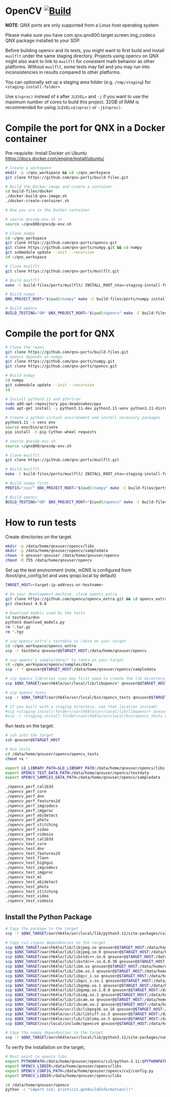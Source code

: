 # OpenCV [![Build](https://github.com/qnx-ports/build-files/actions/workflows/opencv.yml/badge.svg)](https://github.com/qnx-ports/build-files/actions/workflows/opencv.yml)

**NOTE**: QNX ports are only supported from a Linux host operating system

Please make sure you have com.qnx.qnx800.target.screen.img_codecs QNX package installed to your SDP.

Before building opencv and its tests, you might want to first build and install `muslflt`
under the same staging directory. Projects using opencv on QNX might also want to link to
`muslflt` for consistent math behavior as other platforms. Without `muslflt`, some tests
may fail and you may run into inconsistencies in results compared to other platforms.

You can optionally set up a staging area folder (e.g. `/tmp/staging`) for `<staging-install-folder>`

Use `$(nproc)` instead of `4` after `JLEVEL=` and `-j` if you want to use the maximum number of cores to build this project.
32GB of RAM is recommended for using `JLEVEL=$(nproc)` or `-j$(nproc)`.

# Compile the port for QNX in a Docker container

Pre-requisite: Install Docker on Ubuntu https://docs.docker.com/engine/install/ubuntu/
```bash
# Create a workspace
mkdir -p ~/qnx_workspace && cd ~/qnx_workspace
git clone https://github.com/qnx-ports/build-files.git

# Build the Docker image and create a container
cd build-files/docker
./docker-build-qnx-image.sh
./docker-create-container.sh

# Now you are in the Docker container

# source qnxsdp-env.sh in
source ~/qnx800/qnxsdp-env.sh

# Clone numpy
cd ~/qnx_workspace
git clone https://github.com/qnx-ports/opencv.git
git clone https://github.com/qnx-ports/numpy.git && cd numpy
git submodule update --init --recursive
cd ~/qnx_workspace

# Clone muslflt
git clone https://github.com/qnx-ports/muslflt.git

# Build muslflt
make -C build-files/ports/muslflt/ INSTALL_ROOT_nto=<staging-install-folder> USE_INSTALL_ROOT=true install QNX_PROJECT_ROOT="$(pwd)/muslflt" -j4

# Build numpy
QNX_PROJECT_ROOT="$(pwd)/numpy" make -C build-files/ports/numpy install -j4

# Build opencv
BUILD_TESTING="ON" QNX_PROJECT_ROOT="$(pwd)/opencv" make -C build-files/ports/opencv INSTALL_ROOT_nto=<staging-install-folder> USE_INSTALL_ROOT=true install -j4
```

# Compile the port for QNX
```bash
# Clone the repos
git clone https://github.com/qnx-ports/build-files.git
# opencv depends on numpy
git clone https://github.com/qnx-ports/numpy.git
git clone https://github.com/qnx-ports/opencv.git

# Build numpy
cd numpy
git submodule update --init --recursive
cd -

# Install python3.11 and gfortran
sudo add-apt-repository ppa:deadsnakes/ppa
sudo apt-get install -y python3.11-dev python3.11-venv python3.11-distutils software-properties-common gfortran

# Create a python virtual environment and install necessary packages
python3.11 -m venv env
source env/bin/activate
pip install -U pip Cython wheel requests

# source qnxsdp-env.sh
source ~/qnx800/qnxsdp-env.sh

# Clone muslflt
git clone https://github.com/qnx-ports/muslflt.git

# Build muslflt
make -C build-files/ports/muslflt/ INSTALL_ROOT_nto=<staging-install-folder> USE_INSTALL_ROOT=true install QNX_PROJECT_ROOT="$(pwd)/muslflt" -j4

# Build numpy first
PREFIX="/usr" QNX_PROJECT_ROOT="$(pwd)/numpy" make -C build-files/ports/numpy install -j4

# Build opencv
BUILD_TESTING="ON" QNX_PROJECT_ROOT="$(pwd)/opencv" make -C build-files/ports/opencv INSTALL_ROOT_nto=<staging-install-folder> USE_INSTALL_ROOT=true install -j4
```

# How to run tests

Create directories on the target.

```bash
mkdir -p /data/home/qnxuser/opencv/libs
mkdir -p /data/home/qnxuser/opencv/sampledata
chown -R qnxuser:qnxuser /data/home/qnxuser/opencv
chmod -R 755 /data/home/qnxuser/opencv
````

Set up the test environment (note, mDNS is configured from
/boot/qnx_config.txt and uses qnxpi.local by default)
```bash
TARGET_HOST=<target-ip-address-or-hostname>

# On your development machine, clone opencv_extra
git clone https://github.com/opencv/opencv_extra.git && cd opencv_extra
git checkout 4.9.0

# Download models used by the tests
cd testdata/dnn
python3 download_models.py
rm *.tar.gz
rm *.tgz

# scp opencv_extra's testdata to /data on your target
cd ~/qnx_workspace/opencv_extra
scp -r testdata qnxuser@$TARGET_HOST:/data/home/qnxuser/opencv

# scp opencv's sample/data/* to /data on your target
cd ~/qnx_workspace/opencv/samples/data
scp -r * qnxuser@$TARGET_HOST:/data/home/qnxuser/opencv/sampledata

# scp opencv libraries (you may first need to create the lib directory)
scp $QNX_TARGET/aarch64le/usr/local/lib/libopencv* qnxuser@$TARGET_HOST:/data/home/qnxuser/opencv/libs

# scp opencv tests
scp -r $QNX_TARGET/aarch64le/usr/local/bin/opencv_tests qnxuser@$TARGET_HOST:/data/home/qnxuser/opencv

# If you built with a staging directory, use that location instead:
#scp <staging-install-folder>/aarch64le/usr/local/lib/libopencv* qnxuser@$TARGET_HOST:/data/home/qnxuser/opencv/libs
#scp -r <staging-install-folder>/aarch64le/usr/local/bin/opencv_tests qnxuser@$TARGET_HOST:/data/home/qnxuser/opencv
```

Run tests on the target.
```bash
# ssh into the target
ssh qnxuser@$TARGET_HOST

# Run tests
cd /data/home/qnxuser/opencv/opencv_tests
chmod +x *

export LD_LIBRARY_PATH=$LD_LIBRARY_PATH:/data/home/qnxuser/opencv/libs
export OPENCV_TEST_DATA_PATH=/data/home/qnxuser/opencv/testdata
export OPENCV_SAMPLES_DATA_PATH=/data/home/qnxuser/opencv/sampledata

./opencv_perf_calib3d
./opencv_perf_core
./opencv_perf_dnn
./opencv_perf_features2d
./opencv_perf_imgcodecs
./opencv_perf_imgproc
./opencv_perf_objdetect
./opencv_perf_photo
./opencv_perf_stitching
./opencv_perf_video
./opencv_perf_videoio
./opencv_test_calib3d
./opencv_test_core
./opencv_test_dnn
./opencv_test_features2d
./opencv_test_flann
./opencv_test_highgui
./opencv_test_imgcodecs
./opencv_test_imgproc
./opencv_test_ml
./opencv_test_objdetect
./opencv_test_photo
./opencv_test_stitching
./opencv_test_video
./opencv_test_videoio
```

## Install the Python Package

```bash
# Copy the package to the target
scp -r $QNX_TARGET/aarch64le/usr/local/lib/python3.11/site-packages/cv2 qnxuser@$TARGET_HOST:/data/home/qnxuser/opencv

# Copy cv2.ctypes dependencies to the target
scp $QNX_TARGET/aarch64le/lib/libjpeg.so qnxuser@$TARGET_HOST:/data/home/qnxuser/opencv/libs
scp $QNX_TARGET/aarch64le/lib/libjpeg.so.9 qnxuser@$TARGET_HOST:/data/home/qnxuser/opencv/libs
scp $QNX_TARGET/aarch64le/lib/libstdc++.so.6 qnxuser@$TARGET_HOST:/data/home/qnxuser/opencv/libs
scp $QNX_TARGET/aarch64le/lib/libstdc++.so.6.0.30 qnxuser@$TARGET_HOST:/data/home/qnxuser/opencv/libs
scp $QNX_TARGET/aarch64le/lib/libm.so qnxuser@$TARGET_HOST:/data/home/qnxuser/opencv/libs
scp $QNX_TARGET/aarch64le/lib/libm.so.3 qnxuser@$TARGET_HOST:/data/home/qnxuser/opencv/libs
scp $QNX_TARGET/aarch64le/lib/libgcc_s.so qnxuser@$TARGET_HOST:/data/home/qnxuser/opencv/libs
scp $QNX_TARGET/aarch64le/lib/libgcc_s.so.1 qnxuser@$TARGET_HOST:/data/home/qnxuser/opencv/libs
scp $QNX_TARGET/aarch64le/lib/libgomp.so.1 qnxuser@$TARGET_HOST:/data/home/qnxuser/opencv/libs
scp $QNX_TARGET/aarch64le/lib/libgomp.so.1.0.0 qnxuser@$TARGET_HOST:/data/home/qnxuser/opencv/libs
scp $QNX_TARGET/aarch64le/lib/libimg.so.1 qnxuser@$TARGET_HOST:/data/home/qnxuser/opencv/libs
scp $QNX_TARGET/aarch64le/lib/libcam.so qnxuser@$TARGET_HOST:/data/home/qnxuser/opencv/libs
scp $QNX_TARGET/aarch64le/lib/libcam.so.2 qnxuser@$TARGET_HOST:/data/home/qnxuser/opencv/libs
scp $QNX_TARGET/aarch64le/usr/lib/libpng16.so.16 qnxuser@$TARGET_HOST:/data/home/qnxuser/opencv/libs
scp $QNX_TARGET/aarch64le/usr/lib/libtiff.so.5 qnxuser@$TARGET_HOST:/data/home/qnxuser/opencv/libs
scp $QNX_TARGET/aarch64le/usr/lib/liblzma.so.5 qnxuser@$TARGET_HOST:/data/home/qnxuser/opencv/libs
scp $QNX_TARGET/usr/local/include/opencv4 qnxuser@$TARGET_HOST:/data/home/qnxuser/opencv

# Copy the numpy dependencies to the target
scp -r $QNX_TARGET/aarch64le/usr/local/lib/python3.11/site-packages/numpy* qnxuser@$TARGET_HOST:/data/home/qnxuser/opencv
```

To verify the installation on the target,
```bash
# Must point to opencv libs
export PYTHONPATH=/data/home/qnxuser/opencv/cv2/python-3.11:$PYTHONPATH
export OPENCV_LIBDIR=/data/home/qnxuser/opencv/libs
export OPENCV_CONFIG_PATH=/data/home/qnxuser/opencv/cv2/config.py
export OPENCV_LIBDIR=/data/home/qnxuser/opencv/libs

cd /data/home/qnxuser/opencv
python -c "import cv2; print(cv2.getBuildInformation())"
```
